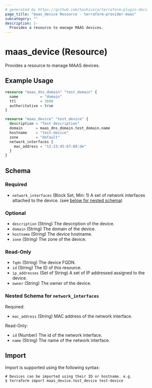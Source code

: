 ```yaml
---
# generated by https://github.com/hashicorp/terraform-plugin-docs
page_title: "maas_device Resource - terraform-provider-maas"
subcategory: ""
description: |-
  Provides a resource to manage MAAS devices.
---
```


# maas_device (Resource)

Provides a resource to manage MAAS devices.

## Example Usage

```terraform
resource "maas_dns_domain" "test_domain" {
  name          = "domain"
  ttl           = 3600
  authoritative = true
}

resource "maas_device" "test_device" {
  description = "Test description"
  domain      = maas_dns_domain.test_domain.name
  hostname    = "test-device"
  zone        = "default"
  network_interfaces {
    mac_address = "12:23:45:67:89:de"
  }
}
```

<!-- schema generated by tfplugindocs -->
## Schema

### Required

- `network_interfaces` (Block Set, Min: 1) A set of network interfaces attached to the device. (see [below for nested schema](#nestedblock--network_interfaces))

### Optional

- `description` (String) The description of the device.
- `domain` (String) The domain of the device.
- `hostname` (String) The device hostname.
- `zone` (String) The zone of the device.

### Read-Only

- `fqdn` (String) The device FQDN.
- `id` (String) The ID of this resource.
- `ip_addresses` (Set of String) A set of IP addressed assigned to the device.
- `owner` (String) The owner of the device.

<a id="nestedblock--network_interfaces"></a>
### Nested Schema for `network_interfaces`

Required:

- `mac_address` (String) MAC address of the network interface.

Read-Only:

- `id` (Number) The id of the network interface.
- `name` (String) The name of the network interface.

## Import

Import is supported using the following syntax:

```shell
# Devices can be imported using their ID or hostname. e.g.
$ terraform import maas_device.test_device test-device
```
